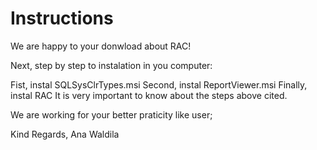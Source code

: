 # Instructions

We are happy to your donwload about RAC!

Next, step by step to instalation in you computer:

Fist, instal SQLSysClrTypes.msi
Second, instal ReportViewer.msi
Finally, instal RAC
It is very important to know about the steps above cited.

We are working for your better praticity like user;

Kind Regards, Ana Waldila
